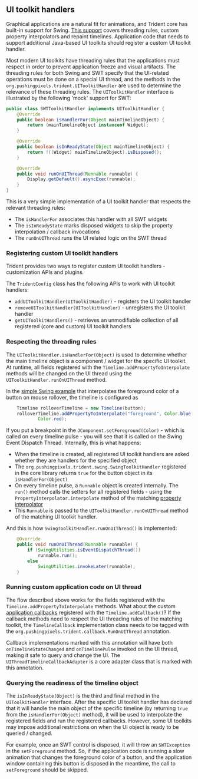 ## UI toolkit handlers

Graphical applications are a natural fit for animations, and Trident core has built-in support for Swing. [This support](UIToolkitSupport.md) covers threading rules, custom property interpolators and repaint timelines. Application code that needs to support additional Java-based UI toolkits should register a custom UI toolkit handler.

Most modern UI toolkits have threading rules that the applications must respect in order to prevent application freeze and visual artifacts. The threading rules for both Swing and SWT specify that the UI-related operations must be done on a special UI thread, and the methods in the `org.pushingpixels.trident.UIToolkitHandler` are used to determine the relevance of these threading rules. The `UIToolkitHandler` interface is illustrated by the following 'mock' support for SWT:

```java
public class SWTToolkitHandler implements UIToolkitHandler {
	@Override
	public boolean isHandlerFor(Object mainTimelineObject) {
		return (mainTimelineObject instanceof Widget);
	}

	@Override
	public boolean isInReadyState(Object mainTimelineObject) {
		return !((Widget) mainTimelineObject).isDisposed();
	}

	@Override
	public void runOnUIThread(Runnable runnable) {
		Display.getDefault().asyncExec(runnable);
	}
}
```

This is a very simple implementation of a UI toolkit handler that respects the relevant threading rules:
* The `isHandlerFor` associates this handler with all SWT widgets
* The `isInReadyState` marks disposed widgets to skip the property interpolation / callback invocations
* The `runOnUIThread` runs the UI related logic on the SWT thread

### Registering custom UI toolkit handlers

Trident provides two ways to register custom UI toolkit handlers - customization APIs and plugins.

The `TridentConfig` class has the following APIs to work with UI toolkit handlers:

* `addUIToolkitHandler(UIToolkitHandler)` - registers the UI toolkit handler
* `removeUIToolkitHandler(UIToolkitHandler)` - unregisters the UI toolkit handler
* `getUIToolkitHandlers()` - retrieves an unmodifiable collection of all registered (core and custom) UI toolkit handlers

### Respecting the threading rules

The `UIToolkitHandler.isHandlerFor(Object)` is used to determine whether the main timeline object is a component / widget for the specific UI toolkit. At runtime, all fields registered with the `Timeline.addPropertyToInterpolate` methods will be changed on the UI thread using the `UIToolkitHandler.runOnUIThread` method.

In the [simple Swing example](SimpleSwingExample.md) that interpolates the foreground color of a button on mouse rollover, the timeline is configured as

```java
	Timeline rolloverTimeline = new Timeline(button);
	rolloverTimeline.addPropertyToInterpolate("foreground", Color.blue,
			Color.red);
```

If you put a breakpoint in the `JComponent.setForeground(Color)` - which is called on every timeline pulse - you will see that it is called on the Swing Event Dispatch Thread. Internally, this is what happens:

* When the timeline is created, all registered UI toolkit handlers are asked whether they are handlers for the specified object
* The `org.pushingpixels.trident.swing.SwingToolkitHandler` registered in the core library returns `true` for the button object in its `isHandlerFor(Object)`
* On every timeline pulse, a `Runnable` object is created internally. The `run()` method calls the setters for all registered fields - using the `PropertyInterpolator.interpolate` method of the matching [property interpolator](PropertyInterpolatorPlugin.md)
* This `Runnable` is passed to the `UIToolkitHandler.runOnUIThread` method of the matching UI toolkit handler.

And this is how `SwingToolkitHandler.runOnUIThread()` is implemented:

```java
	@Override
	public void runOnUIThread(Runnable runnable) {
		if (SwingUtilities.isEventDispatchThread())
			runnable.run();
		else
			SwingUtilities.invokeLater(runnable);
	}
```

### Running custom application code on UI thread

The flow described above works for the fields registered with the `Timeline.addPropertyToInterpolate` methods. What about the custom [application callbacks](TimelineLifecycle.md) registered with the `Timeline.addCallback()`? If the callback methods need to respect the UI threading rules of the matching toolkit, the `TimelineCallback` implementation class needs to be tagged with the `org.pushingpixels.trident.callback.RunOnUIThread` annotation.

Callback implementations marked with this annotation will have both `onTimelineStateChanged` and `onTimelinePulse` invoked on the UI thread, making it safe to query and change the UI. The `UIThreadTimelineCallbackAdapter` is a core adapter class that is marked with this annotation.

### Querying the readiness of the timeline object

The `isInReadyState(Object)` is the third and final method in the `UIToolkitHandler` interface. After the specific UI toolkit handler has declared that it will handle the main object of the specific timeline (by returning `true` from the `isHandlerFor(Object)` method), it will be used to interpolate the registered fields and run the registered callbacks. However, some UI toolkits may impose additional restrictions on when the UI object is ready to be queried / changed.

For example, once an SWT control is disposed, it will throw an `SWTException` in the `setForeground` method. So, if the application code is running a slow animation that changes the foreground color of a button, and the application window containing this button is disposed in the meantime, the call to `setForeground` should be skipped.
